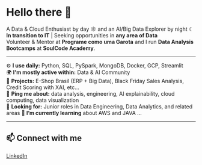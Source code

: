 # Hello there 👋

A Data & Cloud Enthusiast by day ☼ and an AI/Big Data Explorer by night ☾  
**In transition to IT** | Seeking opportunities in **any area of Data**  
Volunteer & Mentor at **Programe como uma Garota** and I run **Data Analysis Bootcamps** at **SoulCode Academy**.

---

⚙️ **I use daily:** Python, SQL, PySpark, MongoDB, Docker, GCP, Streamlit  
🌍 **I'm mostly active within:** Data & AI Community  
💅 **Projects:** E-Shop Brasil (ERP + Big Data), Black Friday Sales Analysis, Credit Scoring with XAI, etc…  
💬 **Ping me about:** data analysis, engineering, AI explainability, cloud computing, data visualization  
💼 **Looking for:** Junior roles in Data Engineering, Data Analytics, and related areas
🌱 **I’m currently learning** about AWS and JAVA ...

---

## 📫 Connect with me
[LinkedIn](https://www.linkedin.com/in/dannyellyqueiroz/)
